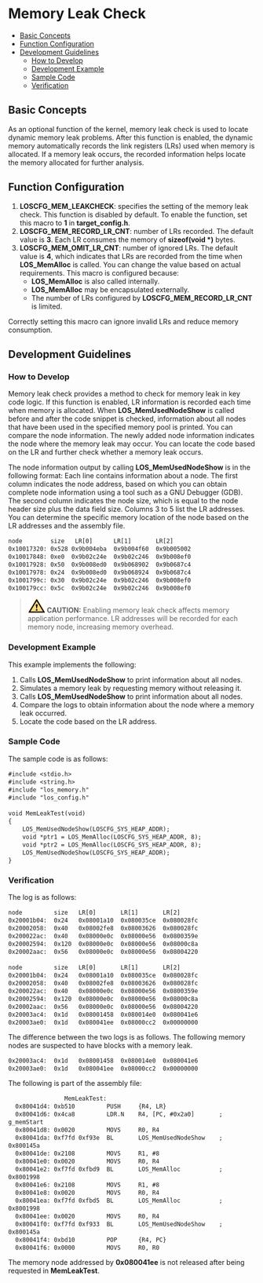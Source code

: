 # Memory Leak Check<a name="EN-US_TOPIC_0000001079076672"></a>

-   [Basic Concepts](#section1026719436293)
-   [Function Configuration](#section13991354162914)
-   [Development Guidelines](#section95828159308)
    -   [How to Develop](#section369844416304)
    -   [Development Example](#section460801313313)
    -   [Sample Code](#section96539275311)
    -   [Verification](#section20527343183119)


## Basic Concepts<a name="section1026719436293"></a>

As an optional function of the kernel, memory leak check is used to locate dynamic memory leak problems. After this function is enabled, the dynamic memory automatically records the link registers \(LRs\) used when memory is allocated. If a memory leak occurs, the recorded information helps locate the memory allocated for further analysis.

## Function Configuration<a name="section13991354162914"></a>

1.  **LOSCFG\_MEM\_LEAKCHECK**: specifies the setting of the memory leak check. This function is disabled by default. To enable the function, set this macro to  **1**  in  **target\_config.h**.
2.  **LOSCFG\_MEM\_RECORD\_LR\_CNT**: number of LRs recorded. The default value is  **3**. Each LR consumes the memory of  **sizeof\(void \*\)**  bytes.
3.  **LOSCFG\_MEM\_OMIT\_LR\_CNT**: number of ignored LRs. The default value is  **4**, which indicates that LRs are recorded from the time when  **LOS\_MemAlloc**  is called. You can change the value based on actual requirements. This macro is configured because: 
    -   **LOS\_MemAlloc**  is also called internally.
    -   **LOS\_MemAlloc**  may be encapsulated externally.
    -   The number of LRs configured by  **LOSCFG\_MEM\_RECORD\_LR\_CNT**  is limited.


Correctly setting this macro can ignore invalid LRs and reduce memory consumption.

## Development Guidelines<a name="section95828159308"></a>

### How to Develop<a name="section369844416304"></a>

Memory leak check provides a method to check for memory leak in key code logic. If this function is enabled, LR information is recorded each time when memory is allocated. When  **LOS\_MemUsedNodeShow**  is called before and after the code snippet is checked, information about all nodes that have been used in the specified memory pool is printed. You can compare the node information. The newly added node information indicates the node where the memory leak may occur. You can locate the code based on the LR and further check whether a memory leak occurs.

The node information output by calling  **LOS\_MemUsedNodeShow**  is in the following format: Each line contains information about a node. The first column indicates the node address, based on which you can obtain complete node information using a tool such as a GNU Debugger \(GDB\). The second column indicates the node size, which is equal to the node header size plus the data field size. Columns 3 to 5 list the LR addresses. You can determine the specific memory location of the node based on the LR addresses and the assembly file.

```
node        size   LR[0]      LR[1]       LR[2]  
0x10017320: 0x528 0x9b004eba  0x9b004f60  0x9b005002 
0x10017848: 0xe0  0x9b02c24e  0x9b02c246  0x9b008ef0 
0x10017928: 0x50  0x9b008ed0  0x9b068902  0x9b0687c4 
0x10017978: 0x24  0x9b008ed0  0x9b068924  0x9b0687c4
0x1001799c: 0x30  0x9b02c24e  0x9b02c246  0x9b008ef0 
0x100179cc: 0x5c  0x9b02c24e  0x9b02c246  0x9b008ef0 
```

>![](../public_sys-resources/icon-caution.gif) **CAUTION:** 
>Enabling memory leak check affects memory application performance. LR addresses will be recorded for each memory node, increasing memory overhead.

### Development Example<a name="section460801313313"></a>

This example implements the following:

1.  Calls  **LOS\_MemUsedNodeShow**  to print information about all nodes.
2.  Simulates a memory leak by requesting memory without releasing it.
3.  Calls  **LOS\_MemUsedNodeShow**  to print information about all nodes.
4.  Compare the logs to obtain information about the node where a memory leak occurred.
5.  Locate the code based on the LR address.

### Sample Code<a name="section96539275311"></a>

The sample code is as follows:

```
#include <stdio.h>
#include <string.h>
#include "los_memory.h"
#include "los_config.h"

void MemLeakTest(void)
{
    LOS_MemUsedNodeShow(LOSCFG_SYS_HEAP_ADDR);
    void *ptr1 = LOS_MemAlloc(LOSCFG_SYS_HEAP_ADDR, 8);
    void *ptr2 = LOS_MemAlloc(LOSCFG_SYS_HEAP_ADDR, 8);
    LOS_MemUsedNodeShow(LOSCFG_SYS_HEAP_ADDR);
}
```

### Verification<a name="section20527343183119"></a>

The log is as follows:

```
node         size   LR[0]       LR[1]       LR[2]   
0x20001b04:  0x24   0x08001a10  0x080035ce  0x080028fc 
0x20002058:  0x40   0x08002fe8  0x08003626  0x080028fc 
0x200022ac:  0x40   0x08000e0c  0x08000e56  0x0800359e 
0x20002594:  0x120  0x08000e0c  0x08000e56  0x08000c8a 
0x20002aac:  0x56   0x08000e0c  0x08000e56  0x08004220 

node         size   LR[0]       LR[1]       LR[2]   
0x20001b04:  0x24   0x08001a10  0x080035ce  0x080028fc 
0x20002058:  0x40   0x08002fe8  0x08003626  0x080028fc 
0x200022ac:  0x40   0x08000e0c  0x08000e56  0x0800359e 
0x20002594:  0x120  0x08000e0c  0x08000e56  0x08000c8a 
0x20002aac:  0x56   0x08000e0c  0x08000e56  0x08004220 
0x20003ac4:  0x1d   0x08001458  0x080014e0  0x080041e6 
0x20003ae0:  0x1d   0x080041ee  0x08000cc2  0x00000000 
```

The difference between the two logs is as follows. The following memory nodes are suspected to have blocks with a memory leak.

```
0x20003ac4:  0x1d   0x08001458  0x080014e0  0x080041e6 
0x20003ae0:  0x1d   0x080041ee  0x08000cc2  0x00000000 
```

The following is part of the assembly file:

```
                MemLeakTest:
  0x80041d4: 0xb510         PUSH     {R4, LR}
  0x80041d6: 0x4ca8         LDR.N    R4, [PC, #0x2a0]       ; g_memStart
  0x80041d8: 0x0020         MOVS     R0, R4
  0x80041da: 0xf7fd 0xf93e  BL       LOS_MemUsedNodeShow    ; 0x800145a
  0x80041de: 0x2108         MOVS     R1, #8
  0x80041e0: 0x0020         MOVS     R0, R4
  0x80041e2: 0xf7fd 0xfbd9  BL       LOS_MemAlloc           ; 0x8001998
  0x80041e6: 0x2108         MOVS     R1, #8
  0x80041e8: 0x0020         MOVS     R0, R4
  0x80041ea: 0xf7fd 0xfbd5  BL       LOS_MemAlloc           ; 0x8001998
  0x80041ee: 0x0020         MOVS     R0, R4
  0x80041f0: 0xf7fd 0xf933  BL       LOS_MemUsedNodeShow    ; 0x800145a
  0x80041f4: 0xbd10         POP      {R4, PC}
  0x80041f6: 0x0000         MOVS     R0, R0
```

The memory node addressed by  **0x080041ee**  is not released after being requested in  **MemLeakTest**.

